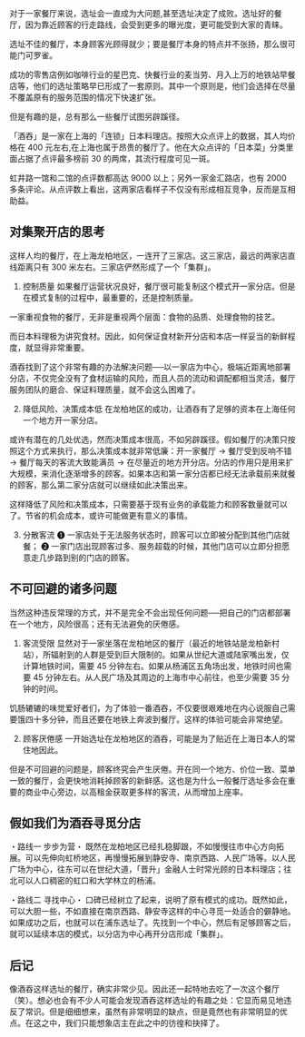 
对于一家餐厅来说，选址会一直成为大问题,甚至选址决定了成败。选址好的餐厅，因为靠近顾客的行走路线，会受到更多的曝光度，更可能受到大家的青睐。

选址不佳的餐厅，本身顾客光顾得就少；要是餐厅本身的特点并不张扬，那么很可能门可罗雀。

成功的零售店例如咖啡行业的星巴克、快餐行业的麦当劳、月入上万的地铁站早餐店等，他们的选址策略早已形成了一套原则。其中一个原则是，他们会选择在尽量不覆盖原有的服务范围的情况下快速扩张。

但是有趣的是，总有那么一些餐厅试图另辟蹊径。

「酒吞」是一家在上海的「连锁」日本料理店。按照大众点评上的数据，其人均价格在 400 元左右,在上海也属于昂贵的餐厅了。他在大众点评的「日本菜」分类里面占据了点评最多榜前 30 的两席，其流行程度可见一斑。

虹井路一馆和二馆的点评数都高达 9000 以上；另外一家金汇路店，也有 2000 多条评论。从点评数上看出，这两家店看样子不仅没有形成相互竞争，反而是互相助益。

## 对集聚开店的思考

这样人均的餐厅，在上海龙柏地区，一连开了三家店。这三家店，最远的两家店直线距离只有 300 米左右。三家店俨然形成了一个「集群」。

1. 控制质量
如果餐厅运营状况良好，餐厅很可能复制这个模式开一家分店。但是在模式复制的过程中，最重要的，还是控制质量。

一家重视食物的餐厅，无非是重视两个层面：食物的品质、处理食物的技艺。

而日本料理极为讲究食材。因此，如何保证食材新开分店和本店一样妥当的新鲜程度，就显得非常重要。

酒吞找到了这个非常有趣的办法解决问题──以一家店为中心，极端近距离地部署分店，不仅完全没有了食材运输的风险，而且人员的流动和调配都相当灵活，餐厅服务团队的磨合、保证料理质量，就不会这么困难了。

2. 降低风险、决策成本低
在龙柏地区的成功，让酒吞有了足够的资本在上海任何一个地方开一家分店。

或许有潜在的几处优选，然而决策成本很高，不如另辟蹊径。假如餐厅的决策只按照这个方式来执行，那么决策成本就非常低廉：开一家餐厅 → 餐厅受到反响不错 → 餐厅每天的客流大致能满员 → 在尽量近的地方开分店。分店的作用只是用来扩大规模，来消化逐渐增多的顾客。如果本店和第一家分店都已经无法承载前来就餐的顾客，那么第二家分店就可以继续如此决策出来。

这样降低了风险和决策成本，只需要基于现有业务的承载能力和顾客数量就可以了。节省的机会成本，或许可能做更有意义的事情。

3. 分散客流
➊ 一家店处于无法服务状态时，顾客可以立即被分配到其他门店就餐；
➋ 一家门店出现顾客过多、服务超载的时候，其他门店可以立即分担愿意走几步路到别的门店的顾客。


## 不可回避的诸多问题
当然这种违反常理的方式，并不是完全不会出现任何问题──把自己的门店都部署在一个地方，风险很高；还有无法避免的厌倦感。

1. 客流受限
显然对于一家坐落在龙柏地区的餐厅（最近的地铁站是龙柏新村站），所辐射到的人群是受到巨大限制的。如果从世纪大道或陆家嘴出发，仅计算地铁时间，需要 45 分钟左右。如果从杨浦区五角场出发，地铁时间也需要 45 分钟左右。从人民广场及其周边的上海市中心前往，也至少需要 35 分钟的时间。

饥肠辘辘的味觉爱好者们，为了体验一番酒吞，不仅要很艰难地在内心说服自己需要饿四十多分钟，而且还要在地铁上奔波到餐厅。这样的体验可能会非常绝望。

2. 顾客厌倦感
一开始选址在龙柏地区的酒吞，可能是为了贴近在上海日本人的常住地因此。

但是不可回避的问题是，顾客终究会产生厌倦。开在同一个地方、价位一致、菜单一致的餐厅，会更快地消耗掉顾客的新鲜感。这也是为什么一般餐厅选址多会在重要的商业中心旁边，以高租金获取更多样的客流，从而增加上座率。


## 假如我们为酒吞寻觅分店

・路线一 步步为营・
既然在龙柏地区已经扎稳脚跟，不如慢慢往市中心方向拓展。可以先伸向虹桥地区，再慢慢拓展到静安寺、南京西路、人民广场等。以人民广场为中心，往东可以在世纪大道，「晋升」金融人士时常光顾的日本料理店；往北可以人口稠密的虹口和大学林立的杨浦。

・路线二 寻找中心・
口碑已经树立了起来，说明了原有模式的成功。既然如此，可以大胆一些，不如直接在南京西路、静安寺这样的中心寻觅一处适合的僻静地。如果成功之后，也就可以在浦东选址了。先找到一个中心，然后有足够顾客之后，就可以延续本店的模式，以分店为中心再开分店形成「集群」。

## 后记
像酒吞这样选址的餐厅，确实非常少见。因此还一起特地去吃了一次这个餐厅（笑）。想必也会有不少人可能会发现酒吞这样选址的有趣之处：它显而易见地违反了常识。但是细细想来，虽然有非常明显的缺点，但是竟然也有非常明显的优点。在这之中，我们只能想象店主在此之中的彷徨和抉择了。

